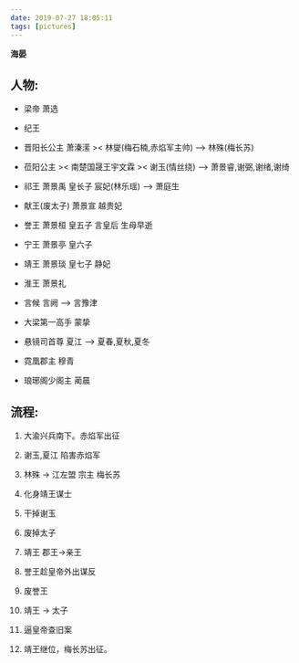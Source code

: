 ```yaml
---
date: 2019-07-27 18:05:11
tags: [pictures]
---
```


**海晏**

## 人物: 

* 梁帝 萧选
* 纪王
* 晋阳长公主 萧溱潆 >< 林燮(梅石楠,赤焰军主帅) --> 林殊(梅长苏)
* 莅阳公主 >< 南楚国晟王宇文霖 >< 谢玉(情丝绕) --> 萧景睿,谢弼,谢绪,谢绮
* 祁王 萧景禹 皇长子 宸妃(林乐瑶) --> 萧庭生
* 献王(废太子) 萧景宣 越贵妃
* 誉王 萧景桓 皇五子 言皇后 生母早逝
* 宁王 萧景亭 皇六子
* 靖王 萧景琰 皇七子 静妃
* 淮王 萧景礼



* 言候 言阙 --> 言豫津
* 大梁第一高手 蒙挚
* 悬镜司首尊 夏江 --> 夏春,夏秋,夏冬
* 霓凰郡主 穆青
* 琅琊阁少阁主 蔺晨

## 流程:

1. 大渝兴兵南下。赤焰军出征

2. 谢玉,夏江 陷害赤焰军

2. 林殊 -> 江左盟 宗主 梅长苏

3. 化身靖王谋士

4. 干掉谢玉

5. 废掉太子

6. 靖王 郡王->亲王

7. 誉王趁皇帝外出谋反

8. 废誉王

9. 靖王 -> 太子

10.	逼皇帝查旧案

11.	靖王继位，梅长苏出征。
